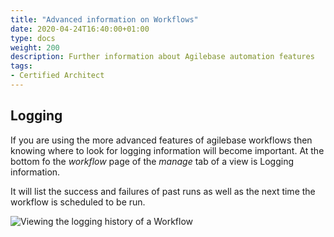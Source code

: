 ```yaml
---
title: "Advanced information on Workflows"
date: 2020-04-24T16:40:00+01:00
type: docs
weight: 200
description: Further information about Agilebase automation features
tags:
- Certified Architect
---
```


## Logging

If you are using the more advanced features of agilebase workflows then knowing where to look for logging information will become important. At the bottom fo the _workflow_ page of the _manage_ tab of a view is Logging information.

It will list the success and failures of past runs as well as the next time the workflow is scheduled to be run.  

![Viewing the logging history of a Workflow](/workflow-history.png)

